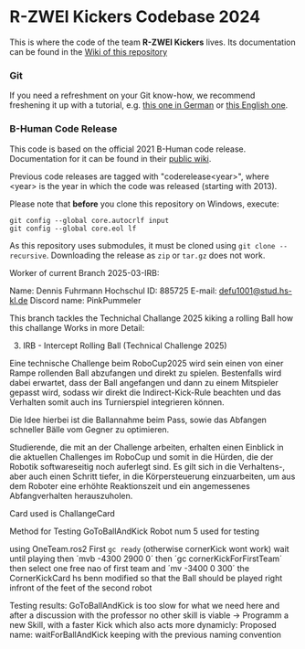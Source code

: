 # R-ZWEI Kickers Codebase 2024

This is where the code of the team **R-ZWEI Kickers** lives. Its documentation can be found in the [Wiki of this repository](https://github.com/AK-Smart-Machines-HS-KL/R2K-SPL/wiki)

### Git

If you need a refreshment on your Git know-how, we recommend freshening it up with a tutorial, e.g. [this one in German](https://lerneprogrammieren.de/git/) or [this English one](https://www.w3schools.com/git/).

### B-Human Code Release

This code is based on the official 2021 B-Human code release. Documentation for it can be found in their [public wiki](https://wiki.b-human.de/coderelease2021/).

Previous code releases are tagged with "coderelease&lt;year&gt;", where &lt;year&gt; is the year in which the code was released (starting with 2013).

Please note that **before** you clone this repository on Windows, execute:

```
git config --global core.autocrlf input
git config --global core.eol lf
```

As this repository uses submodules, it must be cloned using `git clone --recursive`. Downloading the release as `zip` or `tar.gz` does not work.

Worker of current Branch 2025-03-IRB:

Name: 		Dennis Fuhrmann
Hochschul ID: 	885725
E-mail:		defu1001@stud.hs-kl.de
Discord name:	PinkPummeler

This branch tackles the Technichal Challange 2025 kiking a rolling Ball how this challange Works in more Detail:

3. IRB - Intercept Rolling Ball (Technical Challenge 2025)

Eine technische Challenge beim RoboCup2025 wird sein einen von einer Rampe rollenden Ball abzufangen und direkt zu spielen. 
Bestenfalls wird dabei erwartet, dass der Ball angefangen und dann zu einem Mitspieler gepasst wird, sodass wir direkt die Indirect-Kick-Rule beachten und das Verhalten somit auch ins Turnierspiel integrieren können.

Die Idee hierbei ist die Ballannahme beim Pass, sowie das Abfangen schneller Bälle vom Gegner zu optimieren.

Studierende, die mit an der Challenge arbeiten, erhalten einen Einblick in die aktuellen Challenges im RoboCup und somit in die Hürden,
 die der Robotik softwareseitig noch auferlegt sind. Es gilt sich in die Verhaltens-, aber auch einen Schritt tiefer, in die Körpersteuerung einzuarbeiten,
 um aus dem Roboter eine erhöhte Reaktionszeit und ein angemessenes Abfangverhalten herauszuholen. 

Card used is ChallangeCard

Method for Testing GoToBallAndKick
Robot num 5 used for testing
 
using OneTeam.ros2
First `gc ready` (otherwise cornerKick wont work)
wait until playing
then ´mvb -4300 2900 0´
then ´gc cornerKickForFirstTeam´
then select one free nao of first team and ´mv -3400 0 300´
the CornerKickCard hs benn modified so that the Ball should be played right infront of the feet of the second robot

Testing results:
GoToBallAndKick is too slow for what we need here and after a discussion with the professor no other skill is viable
-> Programm a new Skill, with a faster Kick which also acts more dynamicly:
 Proposed name: waitForBallAndKick keeping with the previous naming convention 

